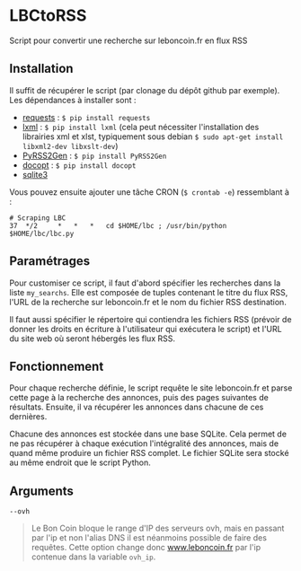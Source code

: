 LBCtoRSS
========

Script pour convertir une recherche sur leboncoin.fr en flux RSS

Installation
------------
Il suffit de récupérer le script (par clonage du dépôt github par exemple).
Les dépendances à installer sont :
 * [requests](http://docs.python-requests.org/en/latest/) : `$ pip install requests`
 * [lxml](http://lxml.de/) : `$ pip install lxml` (cela peut nécessiter l'installation des librairies xml et xlst, typiquement sous debian `$ sudo apt-get install libxml2-dev libxslt-dev`)
 * [PyRSS2Gen](http://www.dalkescientific.com/Python/PyRSS2Gen.html) : `$ pip install PyRSS2Gen`
 * [docopt](http://docopt.org/) : `$ pip install docopt`
 * [sqlite3](https://pysqlite.readthedocs.org/en/latest/sqlite3.html)
   
Vous pouvez ensuite ajouter une tâche CRON (`$ crontab -e`) ressemblant à :
    
    # Scraping LBC
    37  */2     *   *   *   cd $HOME/lbc ; /usr/bin/python $HOME/lbc/lbc.py


Paramétrages
------------
Pour customiser ce script, il faut d'abord spécifier les recherches dans
la liste `my_searchs`. Elle est composée de tuples contenant le titre du
flux RSS, l'URL de la recherche sur leboncoin.fr et le nom du fichier RSS
destination.

Il faut aussi spécifier le répertoire qui contiendra les fichiers RSS (prévoir
de donner les droits en écriture à l'utilisateur qui exécutera le script) et 
l'URL du site web où seront hébergés les flux RSS.

Fonctionnement
--------------
Pour chaque recherche définie, le script requête le site leboncoin.fr et parse
cette page à la recherche des annonces, puis des pages suivantes de résultats.
Ensuite, il va récupérer les annonces dans chacune de ces dernières.

Chacune des annonces est stockée dans une base SQLite. Cela permet de ne pas
récupérer à chaque exécution l'intégralité des annonces, mais de quand même produire
un fichier RSS complet. Le fichier SQLite sera stocké au même endroit que le script 
Python.

Arguments
--------------
`--ovh`
> Le Bon Coin bloque le range d'IP des serveurs ovh, mais en passant par l'ip et non
> l'alias DNS il est néanmoins possible de faire des requêtes.
> Cette option change donc www.leboncoin.fr par l'ip contenue dans la variable `ovh_ip`.
